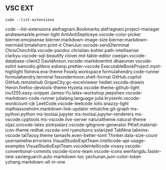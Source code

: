 ## VSC EXT

`code --list-extensions`

code --list-extensions
alefragnani.Bookmarks
alefragnani.project-manager
andrewmarkle.primer-light
AntiAntiSepticeye.vscode-color-picker
bierner.emojisense
bierner.markdown-image-size
bierner.markdown-mermaid
bmalehorn.print-it
ChenJun.vscode-send2terminal
ChrisChinchilla.vscode-pandoc
christian-kohler.path-intellisense
clarkyu.vscode-sql-beautify
clover.md-table-editor
cweijan.vscode-database-client2
DavidAnson.vscode-markdownlint
dbaeumer.vscode-eslint
eamodio.gitlens
esbenp.prettier-vscode
ExecutableBookProject.myst-highlight
fisheva.eva-theme
Fooxly.workspace
formulahendry.code-runner
formulahendry.terminal
foxundermoon.shell-format
GitHub.copilot
GitHub.remotehub
GrapeCity.gc-excelviewer
hediet.vscode-drawio
Heron.firefox-devtools-theme
Hyzeta.vscode-theme-github-light
inu1255.easy-snippet
James-Yu.latex-workshop
jeepshen.vscode-markdown-code-runner
julialang.language-julia
krysenlo.vscode-wordcount-cjk
LeetCode.vscode-leetcode
loilo.snazzy-light
mathiassoeholm.markdown-link-updater
mhutchie.git-graph
ms-python.python
ms-toolsai.jupyter
ms-toolsai.jupyter-renderers
ms-vscode.cpptools
ms-vscode.live-server
naturaltheme.natural-theme
oijaz.unicode-latex
piotrpalarz.vscode-gitignore-generator
PKief.material-icon-theme
redhat.vscode-xml
ryanolsonx.solarized
TabNine.tabnine-vscode
tal7aouy.theme
tamasfe.even-better-toml
Thinker.data-size-count
usernamehw.errorlens
VisualStudioExptTeam.intellicode-api-usage-examples
VisualStudioExptTeam.vscodeintellicode
vivaxy.vscode-conventional-commits
vscode-icons-team.vscode-icons
wenfangdu.faster-new
xavierguarch.auto-markdown-toc
yechunan.json-color-token
yzhang.markdown-all-in-one
